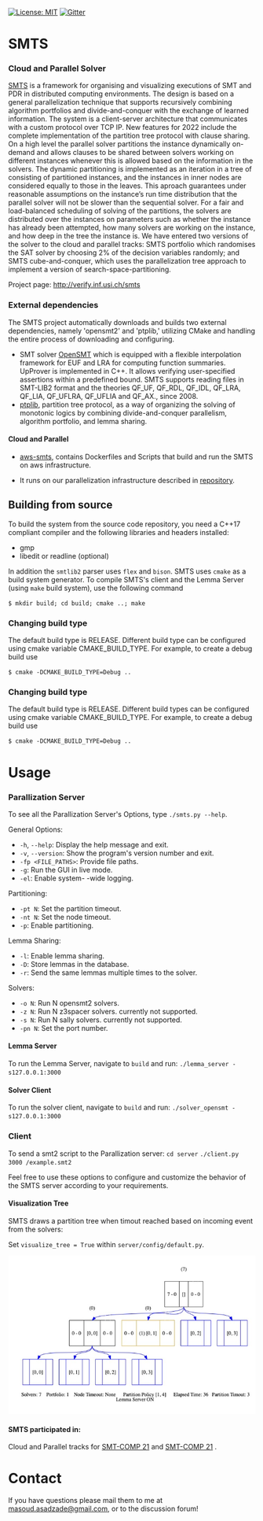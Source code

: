 [![License: MIT](https://img.shields.io/badge/License-MIT-yellow.svg)](https://opensource.org/licenses/MIT) [![Gitter](https://badges.gitter.im/usi-verification-and-security/smts.svg)](https://gitter.im/usi-verification-and-security/smts?utm_source=badge&utm_medium=badge&utm_campaign=pr-badge&utm_content=badge)
# SMTS
### Cloud and Parallel Solver
[SMTS](https://verify.inf.usi.ch/smts) is a framework for organising and visualizing executions of SMT and PDR in distributed computing environments.  The design is based on a general parallelization technique that supports recursively combining algorithm portfolios and divide-and-conquer with the exchange of learned information. The system is a client-server architecture that communicates with a custom protocol over TCP IP. New features for 2022 include the complete implementation of the partition tree protocol with clause sharing. On a high level the parallel solver partitions the instance dynamically on-demand and allows clauses to be shared between solvers working on different instances whenever this is allowed based on the information in the solvers. The dynamic partitioning is implemented as an iteration in a tree of consisting of partitioned instances, and the instances in inner nodes are considered equally to those in the leaves. This aproach guarantees under reasonable assumptions on the instance’s run time distribution that the parallel solver will not be slower than the sequential solver. For a fair and load-balanced scheduling of solving of the partitions, the solvers are distributed over the instances on parameters such as whether the instance has already been attempted, how many solvers are working on the instance, and how deep in the tree the instance is. We have entered two versions of the solver to the cloud and parallel tracks: SMTS portfolio which randomises the SAT solver by choosing 2% of the decision variables randomly; and SMTS cube-and-conquer, which uses the parallelization tree approach to implement a version of search-space-partitioning.


Project page: http://verify.inf.usi.ch/smts

### External dependencies
The SMTS project automatically downloads and builds two external dependencies, namely 'opensmt2' and 'ptplib,' utilizing CMake and handling the entire process of downloading and configuring.
- SMT solver [OpenSMT](https://github.com/usi-verification-and-security/opensmt.git) which is equipped with a flexible interpolation framework for EUF and LRA for computing function summaries. UpProver is implemented in C++. It allows verifying user-specified assertions within a predefined bound. 
SMTS supports reading files in SMT-LIB2 format and the theories QF_UF, QF_RDL, QF_IDL, QF_LRA, QF_LIA, QF_UFLRA, QF_UFLIA and QF_AX.,
since 2008.
- [ptplib](https://github.com/usi-verification-and-security/ptplib ), partition tree protocol, as a way of organizing
the solving of monotonic logics by combining divide-and-conquer parallelism, algorithm portfolio, and lemma sharing.

#### Cloud and Parallel
 - [aws-smts](https://github.com/usi-verification-and-security/aws-smts), contains Dockerfiles and Scripts that build and run the SMTS on aws infrastructure.

- It runs on our parallelization infrastructure described in [repository](https://github.com/usi-verification-and-security/opensmt-debugging).


## Building from source

To build the system from the source code repository, you need a C++17
compliant compiler and the following libraries and headers installed:

 - gmp
 - libedit or readline (optional)

In addition the `smtlib2` parser uses `flex` and `bison`.
SMTS uses `cmake` as a build system generator. To compile SMTS's client and the Lemma Server (using `make` build system), use the following
command
```
$ mkdir build; cd build; cmake ..; make
```

### Changing build type
The default build type is RELEASE. Different build type can be configured using cmake variable CMAKE_BUILD_TYPE. For example, to create a debug build use
```
$ cmake -DCMAKE_BUILD_TYPE=Debug ..
```

### Changing build type
The default build type is RELEASE. Different build types can be configured using cmake variable CMAKE_BUILD_TYPE. For example, to create a debug build use
```
$ cmake -DCMAKE_BUILD_TYPE=Debug ..
```

Usage
=====
### Parallization Server
To see all the Parallization Server's Options, type `./smts.py --help`.

General Options:
- `-h`, `--help`: Display the help message and exit.
- `-v`, `--version`: Show the program's version number and exit.
- `-fp <FILE_PATHS>`: Provide file paths.
- `-g`: Run the GUI in live mode. 
- `-el`: Enable system- -wide logging.

Partitioning:
- `-pt N`: Set the partition timeout.
- `-nt N`: Set the node timeout.
- `-p`: Enable partitioning.

Lemma Sharing:
- `-l`: Enable lemma sharing.
- `-D`: Store lemmas in the database.
- `-r`: Send the same lemmas multiple times to the solver.

Solvers:
- `-o N`: Run N opensmt2 solvers.
- `-z N`: Run N z3spacer solvers. currently not supported.
- `-s N`: Run N sally solvers.  currently not supported.
- `-pn N`: Set the port number.


#### Lemma Server
To run the Lemma Server, navigate to `build` and run:
`./lemma_server -s127.0.0.1:3000`
#### Solver Client
To run the solver client, navigate to `build` and run:
`./solver_opensmt -s127.0.0.1:3000`
### Client

To send a smt2 script to the Parallization server:
 `cd server`
`./client.py 3000 /example.smt2`

Feel free to use these options to configure and customize the behavior of the SMTS server according to your requirements.

#### Visualization Tree 
SMTS draws a partition tree when timout reached based on incoming event from the solvers:

Set `visualize_tree = True` within `server/config/default.py`.

![example](./server/vt.jpg)
#### SMTS participated in:
Cloud and Parallel tracks for [SMT-COMP 21](https://smt-comp.github.io/2021/parallel-and-cloud-tracks.html) and [SMT-COMP 21](https://smt-comp.github.io/2022/parallel-and-cloud-tracks.html) .

Contact
=====
If you have questions please mail them to me at
masoud.asadzade@gmail.com, or to the discussion forum!
